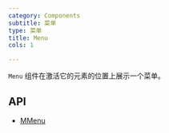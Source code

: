 ```yaml
---
category: Components
subtitle: 菜单
type: 菜单
title: Menu
cols: 1

---
```


`Menu` 组件在激活它的元素的位置上展示一个菜单。

## API

- [MMenu](/docs/api/MMenu)